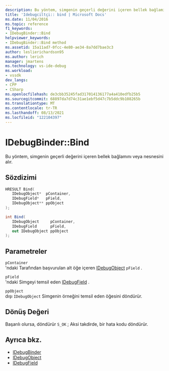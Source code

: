 ```yaml
---
description: Bu yöntem, simgenin geçerli değerini içeren bellek bağlamını veya nesnesini alır.
title: 'Idebugciltçi:: bind | Microsoft Docs'
ms.date: 11/04/2016
ms.topic: reference
f1_keywords:
- IDebugBinder::Bind
helpviewer_keywords:
- IDebugBinder::Bind method
ms.assetid: 15a11ad7-0fcc-4e80-ae34-8a7dd7bae3c3
author: leslierichardson95
ms.author: lerich
manager: jmartens
ms.technology: vs-ide-debug
ms.workload:
- vssdk
dev_langs:
- CPP
- CSharp
ms.openlocfilehash: de3cbb35245fad317014136177a4a410edfb25b5
ms.sourcegitcommit: 68897da7d74c31ae1ebf5d47c7b5ddc9b108265b
ms.translationtype: MT
ms.contentlocale: tr-TR
ms.lasthandoff: 08/13/2021
ms.locfileid: "122104397"
---
```

# <a name="idebugbinderbind"></a>IDebugBinder::Bind
Bu yöntem, simgenin geçerli değerini içeren bellek bağlamını veya nesnesini alır.

## <a name="syntax"></a>Sözdizimi

```cpp
HRESULT Bind( 
   IDebugObject*  pContainer,
   IDebugField*   pField,
   IDebugObject** ppObject
);
```

```csharp
int Bind(
   IDebugObject     pContainer,
   IDebugField      pField,
   out IDebugObject ppObject
);
```

## <a name="parameters"></a>Parametreler
`pContainer`\
'ndaki Tarafından başvurulan alt öğe içeren [IDebugObject](../../../extensibility/debugger/reference/idebugobject.md) `pField` .

`pField`\
'ndaki Simgeyi temsil eden [IDebugField](../../../extensibility/debugger/reference/idebugfield.md) .

`ppObject`\
dışı `IDebugObject` Simgenin örneğini temsil eden öğesini döndürür.

## <a name="return-value"></a>Dönüş Değeri
 Başarılı olursa, döndürür `S_OK` ; Aksi takdirde, bir hata kodu döndürür.

## <a name="see-also"></a>Ayrıca bkz.
- [IDebugBinder](../../../extensibility/debugger/reference/idebugbinder.md)
- [IDebugObject](../../../extensibility/debugger/reference/idebugobject.md)
- [IDebugField](../../../extensibility/debugger/reference/idebugfield.md)
